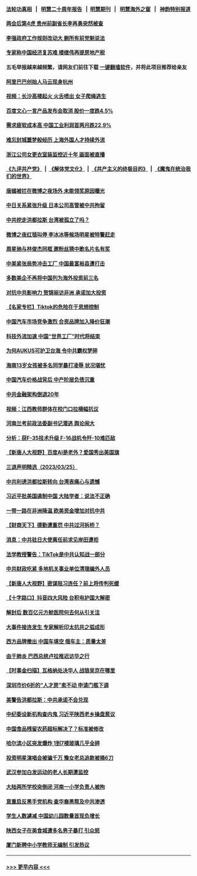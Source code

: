 #### [法轮功真相](https://github.com/gfw-breaker/truth/blob/master/README.md?t=0) &nbsp;&nbsp;|&nbsp;&nbsp; [明慧二十周年报告](https://github.com/gfw-breaker/mh-reports/blob/master/README.md?t=0) &nbsp;&nbsp;|&nbsp;&nbsp;[明慧期刊](https://github.com/gfw-breaker/mh-qikan) &nbsp;&nbsp;|&nbsp;&nbsp; [明慧海外之窗](https://github.com/gfw-breaker/mh-news/blob/master/README.md?t=0) &nbsp;&nbsp;|&nbsp;&nbsp; [神韵特别报道](https://github.com/gfw-breaker/mh-news/blob/master/shenyun.md?t=0)
#### [两会后第4虎 贵州前副省长李再勇突然被查](../pages/nsc413/n13959578.md?t=03272143) 
#### [李强政府工作规则改动大 删所有前党魁说法](../pages/nsc413/n13959586.md?t=03272143) 
#### [专家称中国经济复苏难 楼继伟再提房地产税](../pages/nsc413/n13959391.md?t=03272143) 
#### 五毛举报越来越频繁，请网友们前往下载 [一键翻墙软件](https://github.com/gfw-breaker/ssr-accounts)，并将此项目推荐给亲友
#### [阿里巴巴创始人马云现身杭州](../pages/nsc413/n13959442.md?t=03272143) 
#### [视频：长沙高楼起火 火舌喷出 女子爬绳逃生](../pages/nsc413/n13959477.md?t=03272143) 
#### [百度文心一言产品发布会取消 股价一度跌4.5%](../pages/nsc413/n13959490.md?t=03272143) 
#### [需求疲软成本高 中国工业利润首两月跌22.9%](../pages/nsc413/n13959410.md?t=03272143) 
#### [难忘封城噩梦般经历 上海外国人才持续外流](../pages/nsc413/n13959219.md?t=03272143) 
#### [浙江公司女更衣室装监控近十年 画面被直播](../pages/nsc413/n13959201.md?t=03272143) 
#### [《九评共产党》](https://github.com/begood0513/9ping.md/blob/master/README.md) &nbsp;|&nbsp; [《解体党文化》](../../../../jtdwh.md/blob/master/README.md)  &nbsp;|&nbsp; [《共产主义的终极目的》](../../../../gczydzjmd.md/blob/master/README.md) &nbsp;|&nbsp; [《魔鬼在统治我们的世界》](../../../../mgztzwmdsj.md/blob/master/README.md) 
#### [唐嫣被拦在微博之夜场外 未能领奖原因曝光](../pages/nsc413/n13959176.md?t=03272143) 
#### [中日关系紧张升级 日本公司高管被中共拘留](../pages/nsc413/n13959137.md?t=03272143) 
#### [中共挖走洪都拉斯 台湾被孤立了吗？](../pages/nsc413/n13959065.md?t=03272143) 
#### [微博之夜红毯叫停 李冰冰等候场明星被特警赶走](../pages/nsc413/n13959128.md?t=03272143) 
#### [周星驰与林俊杰同框 邀粉丝猜中歌名片名有奖](../pages/nsc413/n13959151.md?t=03272143) 
#### [中美紧张局势冲击工厂 中国最富裕县遭打击](../pages/nsc413/n13959039.md?t=03272143) 
#### [多数美企不再将中国列为海外投资前三名](../pages/nsc413/n13959133.md?t=03272143) 
#### [对抗中共影响力 贺锦丽访非洲 承诺加大投资](../pages/nsc413/n13959086.md?t=03272143) 
#### [【名家专栏】Tiktok的危险在于思想控制](../pages/nsc413/n13958944.md?t=03272143) 
#### [中国汽车市场竞争激烈 合资品牌加入降价狂潮](../pages/nsc413/n13959017.md?t=03272143) 
#### [科技外流加速 中国“世界工厂”时代将结束](../pages/nsc413/n13958477.md?t=03272143) 
#### [为何AUKUS可护卫台海 令中共霸权梦碎](../pages/nsc413/n13958063.md?t=03272143) 
#### [海南13岁女孩被多名同学暴打凌辱 状况堪忧](../pages/nsc413/n13958882.md?t=03272143) 
#### [中国汽车价格战背后 中产阶层负债沉重](../pages/nsc413/n13958948.md?t=03272143) 
#### [中共金融架构倒退20年](../pages/nsc413/n13958819.md?t=03272143) 
#### [视频：江西教师群体在校门口拉横幅抗议](../pages/nsc413/n13958579.md?t=03272143) 
#### [河南兰考前政法委副书记潜逃 舆论闹大](../pages/nsc413/n13958682.md?t=03272143) 
#### [分析：获F-35技术升级 F-16战机令歼-10难匹敌](../pages/nsc413/n13957059.md?t=03272143) 
#### [【新唐人大视野】百度AI是老外？爱国秀出美国旗](../pages/nsc413/n13958468.md?t=03272143) 
#### [三退声明精选（2023/03/25）](../pages/nsc413/n13958645.md?t=03272143) 
#### [中共利诱洪都拉斯转向 台湾表痛心与遗憾](../pages/nsc413/n13958599.md?t=03272143) 
#### [习近平批美国遏制中国 大陆学者：说法不正确](../pages/nsc413/n13957815.md?t=03272143) 
#### [一带一路在非洲降温 欧美资金增加对抗中共](../pages/nsc413/n13958585.md?t=03272143) 
#### [【财商天下】德勤遭重罚 中共过河拆桥？](../pages/nsc413/n13958403.md?t=03272143) 
#### [消息：中共驻日大使离任前求见岸田遭拒](../pages/nsc413/n13958502.md?t=03272143) 
#### [法学教授警告：TikTok是中共认知战一部分](../pages/nsc413/n13958466.md?t=03272143) 
#### [中共财政吃紧 多地机关事业单位清理编外人员](../pages/nsc413/n13958480.md?t=03272143) 
#### [【新唐人大视野】密谋阻习连任？前上将传判死缓](../pages/nsc413/n13958465.md?t=03272143) 
#### [【十字路口】抖音四大风险 台积电护国大解密](../pages/nsc413/n13958340.md?t=03272143) 
#### [解封后 数百亿元方舱医院何去何从引关注](../pages/nsc413/n13958461.md?t=03272143) 
#### [大事件接连发生 专家解析印太抗共之弧成形](../pages/nsc413/n13958409.md?t=03272143) 
#### [西方品牌撤出 中国车填空 俄车主：质量太差](../pages/nsc413/n13958380.md?t=03272143) 
#### [由于肺炎 巴西总统卢拉推迟访华之行](../pages/nsc413/n13958414.md?t=03272143) 
#### [【时事金扫描】瓦格纳处决华人 战狼吴京在哪里](../pages/nsc413/n13958338.md?t=03272143) 
#### [深圳市价6折的“人才房”卖不动 申请门槛下调](../pages/nsc413/n13958231.md?t=03272143) 
#### [美警告洪都拉斯：中共承诺不会兑现](../pages/nsc413/n13958364.md?t=03272143) 
#### [中纪委设新机构查内鬼 习近平陕西老乡操盘惹议](../pages/nsc413/n13958236.md?t=03272143) 
#### [中国食品残留农药超标解决了？标准被修改](../pages/nsc413/n13957913.md?t=03272143) 
#### [哈尔滨小区突发爆炸 1到7楼玻璃几乎全碎](../pages/nsc413/n13958315.md?t=03272143) 
#### [投资明星演唱会被骗千万 豫女老总追款被捅6刀](../pages/nsc413/n13958301.md?t=03272143) 
#### [武汉参加白发运动的老人长期遭监控](../pages/nsc413/n13958205.md?t=03272143) 
#### [大陆两所学校突倒闭 河南一小学负责人被拘](../pages/nsc413/n13958266.md?t=03272143) 
#### [意重启反黑手党机构 查华裔黑帮及中共渗透](../pages/nsc413/n13958232.md?t=03272143) 
#### [学生人数遽减 中国幼儿园数量首现负增长](../pages/nsc413/n13958223.md?t=03272143) 
#### [陕西女子在美食城遭多名男子暴打 引众怒](../pages/nsc413/n13958220.md?t=03272143) 
#### [厦门新聘中小学教师无编制 引发热议](../pages/nsc413/n13958226.md?t=03272143) 

----
#### [ >>> 更早内容 <<< ](../indexes/nsc413-earlier.md)
